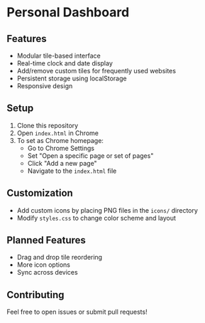 # Personal Dashboard

## Features
- Modular tile-based interface
- Real-time clock and date display
- Add/remove custom tiles for frequently used websites
- Persistent storage using localStorage
- Responsive design

## Setup
1. Clone this repository
2. Open `index.html` in Chrome
3. To set as Chrome homepage:
   - Go to Chrome Settings
   - Set "Open a specific page or set of pages"
   - Click "Add a new page"
   - Navigate to the `index.html` file

## Customization
- Add custom icons by placing PNG files in the `icons/` directory
- Modify `styles.css` to change color scheme and layout

## Planned Features
- Drag and drop tile reordering
- More icon options
- Sync across devices

## Contributing
Feel free to open issues or submit pull requests!
